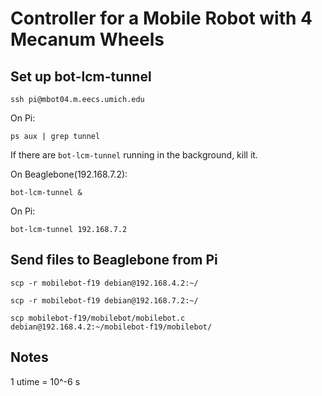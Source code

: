 # Controller for a Mobile Robot with 4 Mecanum Wheels

## Set up bot-lcm-tunnel

`ssh pi@mbot04.m.eecs.umich.edu`

On Pi: 

`ps aux | grep tunnel`

If there are `bot-lcm-tunnel` running in the background, kill it.

On Beaglebone(192.168.7.2):

`bot-lcm-tunnel &`

On Pi: 

`bot-lcm-tunnel 192.168.7.2`


## Send files to Beaglebone from Pi

`scp -r mobilebot-f19 debian@192.168.4.2:~/`

`scp -r mobilebot-f19 debian@192.168.7.2:~/`

`scp mobilebot-f19/mobilebot/mobilebot.c debian@192.168.4.2:~/mobilebot-f19/mobilebot/`

## Notes

1 utime = 10^-6 s
